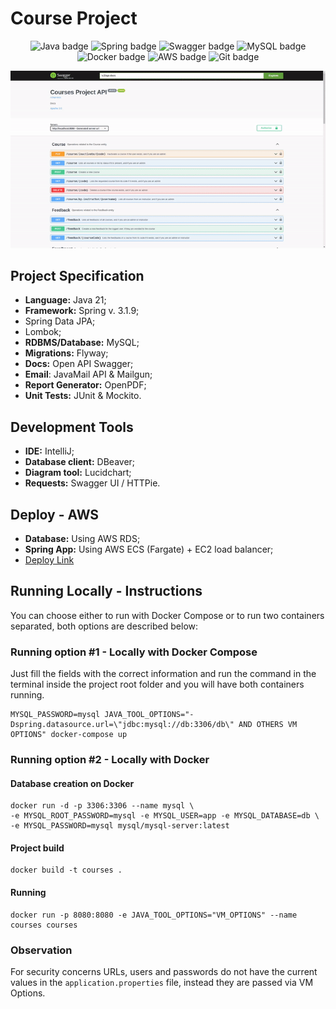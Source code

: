 # Course Project
<p align="center">
<img src="https://img.shields.io/badge/java-%23ED8B00.svg?style=for-the-badge&logo=openjdk&logoColor=white" alt="Java badge" />
<img src="https://img.shields.io/badge/spring-%236DB33F.svg?style=for-the-badge&logo=spring&logoColor=white" alt="Spring badge" />
<img src="https://img.shields.io/badge/-Swagger-%23Clojure?style=for-the-badge&logo=swagger&logoColor=white" alt="Swagger badge" />
<img src="https://img.shields.io/badge/mysql-4479A1.svg?style=for-the-badge&logo=mysql&logoColor=white" alt="MySQL badge" />  
<img src="https://img.shields.io/badge/docker-%230db7ed.svg?style=for-the-badge&logo=docker&logoColor=white" alt="Docker badge" />  
<img src="https://img.shields.io/badge/AWS-%23FF9900.svg?style=for-the-badge&logo=amazon-aws&logoColor=white" alt="AWS badge" /> 
<img src="https://img.shields.io/badge/git-%23F05033.svg?style=for-the-badge&logo=git&logoColor=white" alt="Git badge" />
</p>

<p align="center">
  <img src="./project.gif" alt="GIF of the Swagger Docs" />
</p>  
  
## Project Specification
- **Language:** Java 21;
- **Framework:** Spring v. 3.1.9;
- Spring Data JPA;
- Lombok;
- **RDBMS/Database:** MySQL;
- **Migrations:** Flyway;
- **Docs:** Open API Swagger;
- **Email**: JavaMail API & Mailgun;
- **Report Generator:** OpenPDF;
- **Unit Tests:** JUnit & Mockito.
## Development Tools
- **IDE:** IntelliJ;
- **Database client:** DBeaver;
- **Diagram tool:** Lucidchart;
- **Requests:** Swagger UI / HTTPie.
## Deploy - AWS
- **Database:** Using AWS RDS;
- **Spring App:** Using AWS ECS (Fargate) + EC2 load balancer;
- [Deploy Link](http://courseproject-1675530516.sa-east-1.elb.amazonaws.com)
## Running Locally - Instructions
You can choose either to run with Docker Compose or to run two containers separated, both options
are described below:  
### Running option #1 - Locally with Docker Compose
Just fill the fields with the correct information and run the command in the terminal 
inside the project root folder and you will have both containers running.
```shell
MYSQL_PASSWORD=mysql JAVA_TOOL_OPTIONS="-Dspring.datasource.url=\"jdbc:mysql://db:3306/db\" AND OTHERS VM OPTIONS" docker-compose up
```
### Running option #2 - Locally with Docker
#### Database creation on Docker
```shell
docker run -d -p 3306:3306 --name mysql \
-e MYSQL_ROOT_PASSWORD=mysql -e MYSQL_USER=app -e MYSQL_DATABASE=db \
-e MYSQL_PASSWORD=mysql mysql/mysql-server:latest
```
#### Project build
```shell
docker build -t courses .
```
#### Running
```shell
docker run -p 8080:8080 -e JAVA_TOOL_OPTIONS="VM_OPTIONS" --name courses courses
```
### Observation
For security concerns URLs, users and passwords do not have the current values in the ```application.properties``` file, instead they are passed via VM Options.